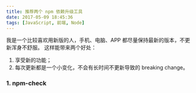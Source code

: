```yaml
---
title: 推荐两个 npm 依赖升级工具
date: 2017-05-09 18:45:36
tags: [JavaScript, 前端, Node]
---
```


我是一个比较喜欢用新版的人，手机、电脑、APP 都尽量保持最新的版本，不更新浑身不舒服。
这样能带来两个好处：
<!-- more -->
  1. 享受新的功能；
  2. 每次更新都是一个小变化，不会有长时间不更新导致的 breaking change。

### 1. npm-check
